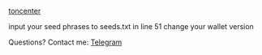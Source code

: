 [toncenter](https://t.me/tonapibot)

input your seed phrases to seeds.txt
in line 51 change your wallet version

Questions? Contact me: [Telegram](https://t.me/TheAnotherOneUsername)
